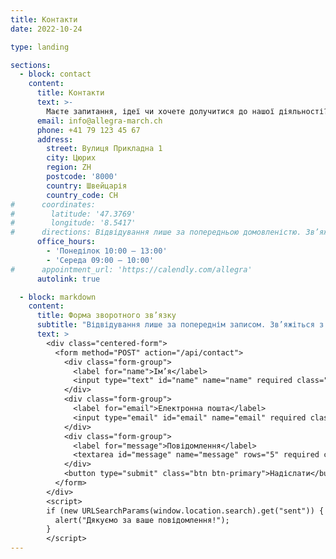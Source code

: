 ```yaml
---
title: Контакти
date: 2022-10-24

type: landing

sections:
  - block: contact
    content:
      title: Контакти
      text: >-
        Маєте запитання, ідеї чи хочете долучитися до нашої діяльності? Ми будемо раді вашому повідомленню!
      email: info@allegra-march.ch
      phone: +41 79 123 45 67
      address:
        street: Вулиця Прикладна 1
        city: Цюрих
        region: ZH
        postcode: '8000'
        country: Швейцарія
        country_code: CH
#      coordinates:
#        latitude: '47.3769'
#        longitude: '8.5417'
#      directions: Відвідування лише за попередньою домовленістю. Зв’яжіться з нами заздалегідь.
      office_hours:
        - 'Понеділок 10:00 – 13:00'
        - 'Середа 09:00 – 10:00'
#      appointment_url: 'https://calendly.com/allegra'
      autolink: true

  - block: markdown
    content:
      title: Форма зворотного зв’язку
      subtitle: "Відвідування лише за попереднім записом. Зв’яжіться з нами заздалегідь."
      text: >
        <div class="centered-form">
          <form method="POST" action="/api/contact">
            <div class="form-group">
              <label for="name">Ім’я</label>
              <input type="text" id="name" name="name" required class="form-control">
            </div>
            <div class="form-group">
              <label for="email">Електронна пошта</label>
              <input type="email" id="email" name="email" required class="form-control">
            </div>
            <div class="form-group">
              <label for="message">Повідомлення</label>
              <textarea id="message" name="message" rows="5" required class="form-control"></textarea>
            </div>
            <button type="submit" class="btn btn-primary">Надіслати</button>
          </form>
        </div>
        <script>
        if (new URLSearchParams(window.location.search).get("sent")) {
          alert("Дякуємо за ваше повідомлення!");
        }
        </script>
---
```


